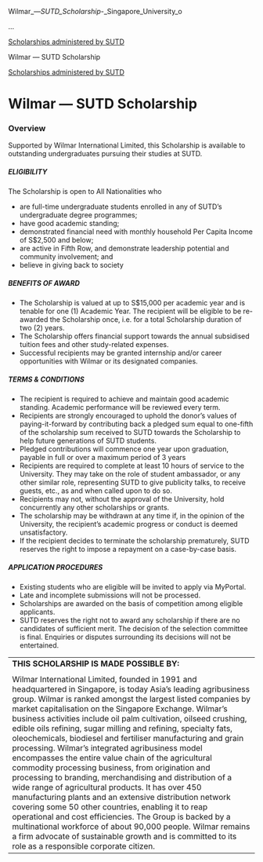 Wilmar_—_SUTD_Scholarship_-_Singapore_University_o



…

 [Scholarships administered by SUTD](/admissions/undergraduate/scholarship/sutd-administered) 

Wilmar — SUTD Scholarship

[Scholarships administered by SUTD](https://www.sutd.edu.sg/admissions/undergraduate/scholarship/sutd-administered)

Wilmar — SUTD Scholarship
=========================

### Overview



Supported by Wilmar International Limited, this Scholarship is available to outstanding undergraduates pursuing their studies at SUTD.



##### **ELIGIBILITY**



The Scholarship is open to All Nationalities who



* are full-time undergraduate students enrolled in any of SUTD’s undergraduate degree programmes;
* have good academic standing;
* demonstrated financial need with monthly household Per Capita Income of S$2,500 and below;
* are active in Fifth Row, and demonstrate leadership potential and community involvement; and
* believe in giving back to society


##### **BENEFITS OF AWARD**



* The Scholarship is valued at up to S$15,000 per academic year and is tenable for one (1) Academic Year. The recipient will be eligible to be re-awarded the Scholarship once, i.e. for a total Scholarship duration of two (2) years.
* The Scholarship offers financial support towards the annual subsidised tuition fees and other study-related expenses.
* Successful recipients may be granted internship and/or career opportunities with Wilmar or its designated companies.


##### **TERMS & CONDITIONS**



* The recipient is required to achieve and maintain good academic standing. Academic performance will be reviewed every term.
* Recipients are strongly encouraged to uphold the donor’s values of paying-it-forward by contributing back a pledged sum equal to one-fifth of the scholarship sum received to SUTD towards the Scholarship to help future generations of SUTD students.
* Pledged contributions will commence one year upon graduation, payable in full or over a maximum period of 3 years
* Recipients are required to complete at least 10 hours of service to the University. They may take on the role of student ambassador, or any other similar role, representing SUTD to give publicity talks, to receive guests, etc., as and when called upon to do so.
* Recipients may not, without the approval of the University, hold concurrently any other scholarships or grants.
* The scholarship may be withdrawn at any time if, in the opinion of the University, the recipient’s academic progress or conduct is deemed unsatisfactory.
* If the recipient decides to terminate the scholarship prematurely, SUTD reserves the right to impose a repayment on a case-by-case basis.


##### **APPLICATION PROCEDURES**



* Existing students who are eligible will be invited to apply via MyPortal.
* Late and incomplete submissions will not be processed.
* Scholarships are awarded on the basis of competition among eligible applicants.
* SUTD reserves the right not to award any scholarship if there are no candidates of sufficient merit. The decision of the selection committee is final. Enquiries or disputes surrounding its decisions will not be entertained.


|  |
| --- |
| **THIS SCHOLARSHIP IS MADE POSSIBLE BY:** |
|  |
| Wilmar International Limited, founded in 1991 and headquartered in Singapore, is today Asia’s leading agribusiness group. Wilmar is ranked amongst the largest listed companies by market capitalisation on the Singapore Exchange.   Wilmar’s business activities include oil palm cultivation, oilseed crushing, edible oils refining, sugar milling and refining, specialty fats, oleochemicals, biodiesel and fertiliser manufacturing and grain processing. Wilmar’s integrated agribusiness model encompasses the entire value chain of the agricultural commodity processing business, from origination and processing to branding, merchandising and distribution of a wide range of agricultural products. It has over 450 manufacturing plants and an extensive distribution network covering some 50 other countries, enabling it to reap operational and cost efficiencies.    The Group is backed by a multinational workforce of about 90,000 people. Wilmar remains a firm advocate of sustainable growth and is committed to its role as a responsible corporate citizen. |


